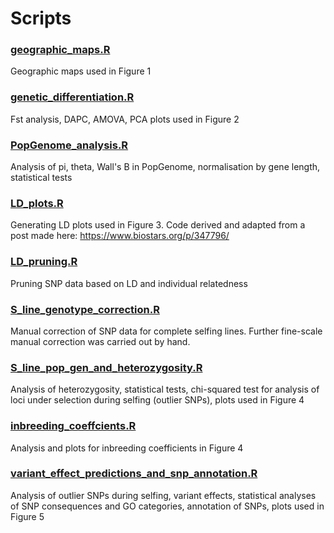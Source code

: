 # Scripts
### [geographic_maps.R](https://github.com/tshalev/WRC-genome-paper/blob/main/Scripts/geographic_maps.R)
Geographic maps used in Figure 1

### [genetic_differentiation.R](https://github.com/tshalev/WRC-genome-paper/blob/main/Scripts/genetic_differentiation.R)
Fst analysis, DAPC, AMOVA, PCA plots used in Figure 2

### [PopGenome_analysis.R](https://github.com/tshalev/WRC-genome-paper/blob/main/Scripts/PopGenome_analysis.R)
Analysis of pi, theta, Wall's B in PopGenome, normalisation by gene length, statistical tests

### [LD_plots.R](https://github.com/tshalev/WRC-genome-paper/blob/main/Scripts/LD_plots.R)
Generating LD plots used in Figure 3. Code derived and adapted from a post made here: https://www.biostars.org/p/347796/

### [LD_pruning.R](https://github.com/tshalev/WRC-genome-paper/blob/main/Scripts/LD_pruning.R)
Pruning SNP data based on LD and individual relatedness

### [S_line_genotype_correction.R](https://github.com/tshalev/WRC-genome-paper/blob/main/Scripts/S_line_genotype_correction.R)
Manual correction of SNP data for complete selfing lines. Further fine-scale manual correction was carried out by hand.

### [S_line_pop_gen_and_heterozygosity.R](https://github.com/tshalev/WRC-genome-paper/blob/main/Scripts/S_line_pop_gen_and_heterozygosity.R)
Analysis of heterozygosity, statistical tests, chi-squared test for analysis of loci under selection during selfing (outlier SNPs), plots used in Figure 4

### [inbreeding_coeffcients.R](https://github.com/tshalev/WRC-genome-paper/blob/main/Scripts/inbreeding_coefficients.R)
Analysis and plots for inbreeding coefficients in Figure 4

### [variant_effect_predictions_and_snp_annotation.R](https://github.com/tshalev/WRC-genome-paper/blob/main/Scripts/variant_effect_predictions_and_snp_annotation.R)
Analysis of outlier SNPs during selfing, variant effects, statistical analyses of SNP consequences and GO categories, annotation of SNPs, plots used in Figure 5
